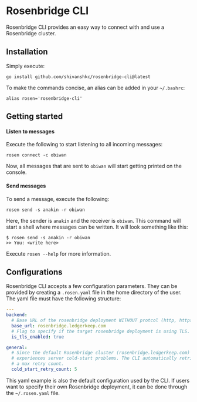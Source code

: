# Rosenbridge CLI

Rosenbridge CLI provides an easy way to connect with and use a Rosenbridge cluster.

## Installation

Simply execute:
```shell
go install github.com/shivanshkc/rosenbridge-cli@latest
```

To make the commands concise, an alias can be added in your `~/.bashrc`:
```shell
alias rosen='rosenbridge-cli'
```

## Getting started

#### Listen to messages
Execute the following to start listening to all incoming messages:
```shell
rosen connect -c obiwan
```
Now, all messages that are sent to `obiwan` will start getting printed on the console.

#### Send messages
To send a message, execute the following:
```shell
rosen send -s anakin -r obiwan
```
Here, the sender is `anakin` and the receiver is `obiwan`.
This command will start a shell where messages can be written. It will look something like this:
```
$ rosen send -s anakin -r obiwan
>> You: <write here>
```

Execute `rosen --help` for more information.

## Configurations

Rosenbridge CLI accepts a few configuration parameters. They can be provided by creating a `.rosen.yaml` file in the
home directory of the user. The yaml file must have the following structure:

```yaml
---
backend:
  # Base URL of the rosenbridge deployment WITHOUT protcol (http, https, ws, wss etc)
  base_url: rosenbridge.ledgerkeep.com
  # Flag to specify if the target rosenbridge deployment is using TLS.
  is_tls_enabled: true

general:
  # Since the default Rosenbridge cluster (rosenbridge.ledgerkeep.com) runs on GCP free-tier, it occasionally 
  # experiences server cold-start problems. The CLI automatically retries the operation if that's the case. So, we need
  # a max retry count.
  cold_start_retry_count: 5
```

This yaml example is also the default configuration used by the CLI. If users want to specify their own Rosenbridge
deployment, it can be done through the `~/.rosen.yaml` file.
